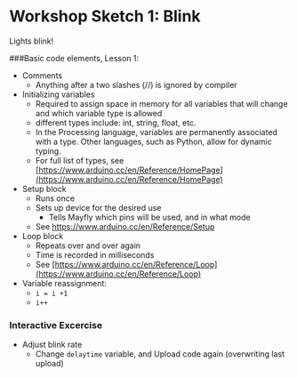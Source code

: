 Workshop Sketch 1: Blink
==============

Lights blink!

###Basic code elements, Lesson 1:

* Comments
  * Anything after a two slashes (//) is ignored by compiler
* Initializing variables
  * Required to assign space in memory for all variables that will change and which variable type is allowed
  * different types include: int, string, float, etc.
  * In the Processing language, variables are permanently associated with a type. Other languages, such as Python, allow for dynamic typing.
  * For full list of types, see [https://www.arduino.cc/en/Reference/HomePage](https://www.arduino.cc/en/Reference/HomePage)
* Setup block
  * Runs once
  * Sets up device for the desired use
    * Tells Mayfly which pins will be used, and in what mode
  * See [https://www.arduino.cc/en/Reference/Setup ](https://www.arduino.cc/en/Reference/Setup)
* Loop block
  * Repeats over and over again
  * Time is recorded in milliseconds
  * See [https://www.arduino.cc/en/Reference/Loop](https://www.arduino.cc/en/Reference/Loop) 
* Variable reassignment:
  * `i = i +1`
  * `i++`


### Interactive Excercise

* Adjust blink rate
  * Change `delaytime` variable, and Upload code again (overwriting last upload)

